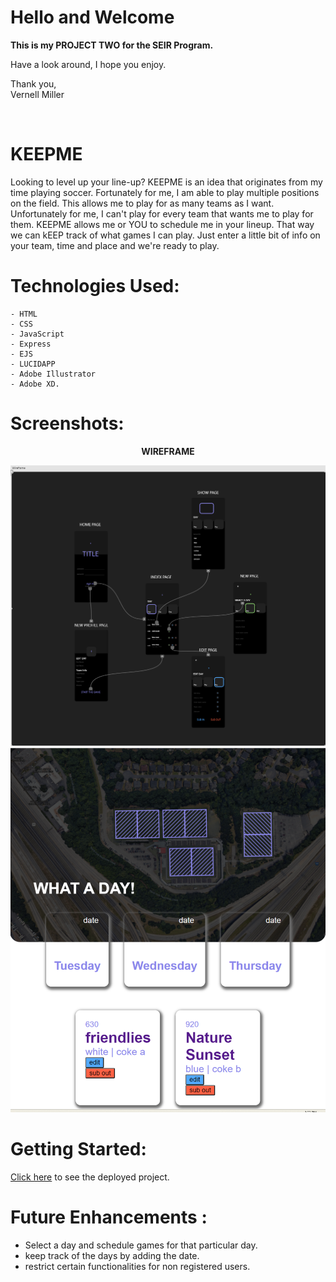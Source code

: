 # <strong> Hello and Welcome </strong>
<strong> This is my PROJECT TWO for the SEIR Program. </strong>

Have a look around, I hope you enjoy.

Thank you,<br>
Vernell Miller

<br>

# <strong> KEEPME </strong>

Looking to level up your line-up? KEEPME is an idea that originates from my time playing soccer. Fortunately for me, I am able to play multiple positions on the field. This allows me to play for as many teams as I want. Unfortunately for me, I can't play for every team that wants me to play for them. KEEPME allows me or YOU to schedule me in your lineup. That way we can kEEP track of what games I can play.
Just enter a little bit of info on your team, time and place and we're ready to play.

# Technologies Used:

    - HTML
    - CSS
    - JavaScript
    - Express
    - EJS
    - LUCIDAPP
    - Adobe Illustrator
    - Adobe XD.

# Screenshots:
<center><strong> WIREFRAME </strong></center>

![screenshot 1](./public/images/project_2_wireframe.png)
![screenshot 1](./public/images/appDash.png)

# Getting Started:

[Click here](https://vernellmiller.github.io/My-Top-Five/) to see the deployed project.


# Future Enhancements :
- Select a day and schedule games for that particular day.
- keep track of the days by adding the date.
- restrict certain functionalities for non registered users.